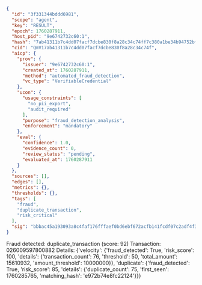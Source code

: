 ```json
{
  "id": "3f331344bddd6981",
  "scope": "agent",
  "key": "RESULT",
  "epoch": 1760287911,
  "host_pid": "9e6742732c60:1",
  "hash": "7ab41311b7c4dd07facf7dcbe830f8a28c34c74ff7c380a1be34b94752bfa8d8",
  "cid": "QmV17ab41311b7c4dd07facf7dcbe830f8a28c34c74f",
  "aicp": {
    "prov": {
      "issuer": "9e6742732c60:1",
      "created_at": 1760287911,
      "method": "automated_fraud_detection",
      "vc_type": "VerifiableCredential"
    },
    "ucon": {
      "usage_constraints": [
        "no_pii_export",
        "audit_required"
      ],
      "purpose": "fraud_detection_analysis",
      "enforcement": "mandatory"
    },
    "eval": {
      "confidence": 1.0,
      "evidence_count": 0,
      "review_status": "pending",
      "evaluated_at": 1760287911
    }
  },
  "sources": [],
  "edges": [],
  "metrics": {},
  "thresholds": {},
  "tags": [
    "fraud",
    "duplicate_transaction",
    "risk_critical"
  ],
  "sig": "bbbac45a193093a8c4faf176fffaef0bd6ebf672acfb141fcdf07c2adf4f3db9"
}
```

Fraud detected: duplicate_transaction (score: 92)
Transaction: 026009597800882
Details: {'velocity': {'fraud_detected': True, 'risk_score': 100, 'details': {'transaction_count': 76, 'threshold': 50, 'total_amount': 15610932, 'amount_threshold': 10000000}}, 'duplicate': {'fraud_detected': True, 'risk_score': 85, 'details': {'duplicate_count': 75, 'first_seen': 1760285765, 'matching_hash': 'e972b74e8fc22124'}}}